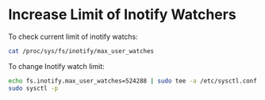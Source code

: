 # Increase Limit of Inotify Watchers

To check current limit of inotify watchs:

```bash
cat /proc/sys/fs/inotify/max_user_watches
```

To change Inotify watch limit:

```bash
echo fs.inotify.max_user_watches=524288 | sudo tee -a /etc/sysctl.conf
sudo sysctl -p
```
